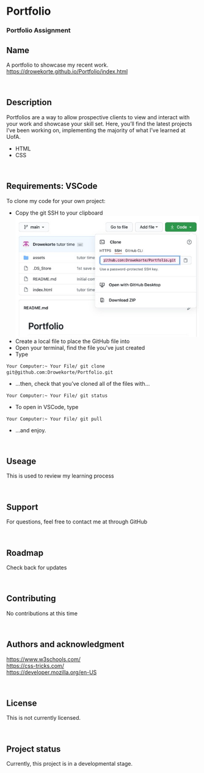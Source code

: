# Portfolio

### Portfolio Assignment

## Name

A portfolio to showcase my recent work. <br>
https://drowekorte.github.io/Portfolio/index.html

<br>

## Description

Portfolios are a way to allow prospective clients to view and interact with your work and showcase your skill set. Here, you’ll find the latest projects I’ve been working on, implementing the majority of what I’ve learned at UofA.
* HTML
* CSS

<br>

## Requirements: VSCode

To clone my code for your own project:
* Copy the git SSH to your clipboard <br>
![Screen Shot](assets/README/github.jpg)
* Create a local file to place the GitHub file into
* Open your terminal, find the file you've just created
* Type
```
Your Computer:~ Your File/ git clone git@github.com:Drowekorte/Portfolio.git 

```
* ...then, check that you’ve cloned all of the files with...

```
Your Computer:~ Your File/ git status

```

* To open in VSCode, type

```
Your Computer:~ Your File/ git pull

```
* ...and enjoy.

<br>

## Useage
This is used to review my learning process

<br>

## Support
For questions, feel free to contact me at through GitHub

<br>

## Roadmap
Check back for updates

<br>

## Contributing
No contributions at this time

<br>

## Authors and acknowledgment
https://www.w3schools.com/<br>
https://css-tricks.com/<br>
https://developer.mozilla.org/en-US<br>

<br>

## License
This is not currently licensed.

<br>

## Project status
Currently, this project is in a developmental stage.
